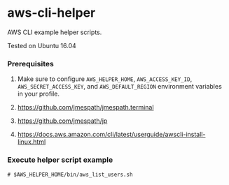 # aws-cli-helper
AWS CLI example helper scripts.

Tested on Ubuntu 16.04

### Prerequisites
1) Make sure to configure `AWS_HELPER_HOME`, `AWS_ACCESS_KEY_ID`, `AWS_SECRET_ACCESS_KEY`, and `AWS_DEFAULT_REGION` environment variables in your profile.

2) https://github.com/jmespath/jmespath.terminal

3) https://github.com/jmespath/jp

4) https://docs.aws.amazon.com/cli/latest/userguide/awscli-install-linux.html

### Execute helper script example
`# $AWS_HELPER_HOME/bin/aws_list_users.sh`
